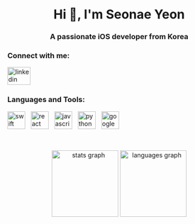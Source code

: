 <h1 align="center">Hi 👋, I'm Seonae Yeon</h1>
<h3 align="center">A passionate iOS developer from Korea</h3>

<h3 align="left">Connect with me:</h3>
<p align="left">
  <a href="https://linkedin.com/in/seonae-yeon" target="_blank">
    <img src="https://raw.githubusercontent.com/maurodesouza/profile-readme-generator/master/src/assets/icons/social/linkedin/default.svg" width="52" height="40" alt="linkedin logo"  />
  </a>
</p>

<h3 align="left">Languages and Tools:</h3>
<p align="left">
  <img src="https://cdn.jsdelivr.net/gh/devicons/devicon/icons/swift/swift-original.svg" height="40" alt="swift logo"  />
  <img width="5" />
  <img src="https://cdn.jsdelivr.net/gh/devicons/devicon/icons/react/react-original.svg" height="40" alt="react logo"  />
  <img width="5" />
  <img src="https://cdn.jsdelivr.net/gh/devicons/devicon/icons/javascript/javascript-original.svg" height="40" alt="javascript logo"  />
  <img width="5" />
  <img src="https://cdn.jsdelivr.net/gh/devicons/devicon/icons/python/python-original.svg" height="40" alt="python logo"  />
  <img width="5" />
  <img src="https://cdn.jsdelivr.net/gh/devicons/devicon/icons/googlecloud/googlecloud-original.svg" height="40" alt="googlecloud logo"  />
</div>
</p>

<p></p>

<p>&nbsp;
  <div align="center">
    <img src="https://github-readme-stats.vercel.app/api?username=ifindary&show_icons=true&locale=en" height="150" alt="stats graph"  />
    <img src="https://github-readme-stats.vercel.app/api/top-langs?username=ifindary&show_icons=true&locale=en&layout=compact" height="150" alt="languages graph"  />
  </div>
</p>

<!--
**ifindary/ifindary** is a ✨ _special_ ✨ repository because its `README.md` (this file) appears on your GitHub profile.

Here are some ideas to get you started:

- 🔭 I’m currently working on ...
- 🌱 I’m currently learning ...
- 👯 I’m looking to collaborate on ...
- 🤔 I’m looking for help with ...
- 💬 Ask me about ...
- 📫 How to reach me: ...
- 😄 Pronouns: ...
- ⚡ Fun fact: ...
-->
